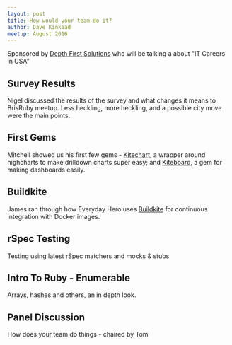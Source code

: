```yaml
---
layout: post
title: How would your team do it?
author: Dave Kinkead
meetup: August 2016
---
```


Sponsored by [Depth First Solutions](http://depthfirstsolutions.com) who will be talking a about "IT Careers in USA"

## Survey Results

Nigel discussed the results of the survey and what changes it means to BrisRuby meetup. Less heckling, more heckling, and a possible city move were the main points.

## First Gems

Mitchell showed us his first few gems - [Kitechart](https://github.com/Mbuckley0/kitechart), a wrapper around highcharts to make drilldown charts super easy; and [Kiteboard](https://github.com/Mbuckley0/kiteboard), a gem for making dashboards easily.

## Buildkite

James ran through how Everyday Hero uses [Buildkite](https://buildkite.com/) for continuous integration with Docker images.

## rSpec Testing

Testing using latest rSpec matchers and mocks & stubs

## Intro To Ruby - Enumerable

Arrays, hashes and others, an in depth look.

## Panel Discussion

How does your team do things - chaired by Tom